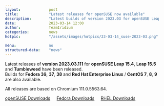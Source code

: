 ```yaml
---
layout: 			post
title:  			"Latest releases for openSUSE now available"
description: 		"Latest builds of version 2023.03 for openSUSE Leap 15.4, Leap 15.5 and Tumbleweed are available as of now."
date:	 			2023-03-14 12:00
author:				TeamIridium
categories:			news
hotpic:				"/assets/images/hotpics/23-03-14_suse-2023-03.png"

menu: 				no
structured-data:	"news"
---
```

Latest releases of **version 2023.03.111** for **openSUSE Leap 15.4**, **Leap 15.5** and **Tumbleweed** have been released.    
Builds for **Fedora 36**, **37**, **38** and **Red Hat Enterprise Linux** / **CentOS 7**, **8**, **9** are also available.    

All releases are based on Chromium 111.0.5563.64.   

<a style="margin-right:1.5em;margin-bottom:1.5em;"  href="/downloads/suse" class="button download" title="download Iridium Browser for openSUSE">openSUSE Downloads</a><a style="margin-right:1.5em;margin-bottom:1.5em;" href="/downloads/fedora" class="button download" title="download Iridium Browser for Fedora">Fedora Downloads</a><a href="/downloads/rhel" class="button download" title="download Iridium Browser for Red Hat Enterprise Linux / CentOS">RHEL Downloads</a>